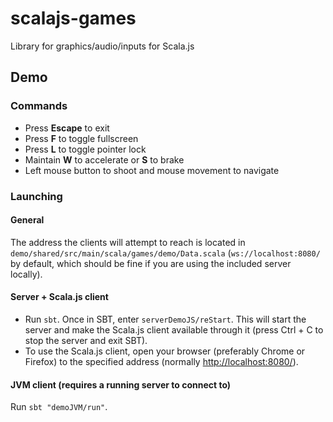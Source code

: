 # scalajs-games

Library for graphics/audio/inputs for Scala.js

## Demo

### Commands

* Press **Escape** to exit
* Press **F** to toggle fullscreen
* Press **L** to toggle pointer lock
* Maintain **W** to accelerate or **S** to brake
* Left mouse button to shoot and mouse movement to navigate

### Launching

#### General

The address the clients will attempt to reach is located in ```demo/shared/src/main/scala/games/demo/Data.scala``` (```ws://localhost:8080/``` by default, which should be fine if you are using the included server locally).

#### Server + Scala.js client

* Run ```sbt```. Once in SBT, enter ```serverDemoJS/reStart```. This will start the server and make the Scala.js client available through it (press Ctrl + C to stop the server and exit SBT).
* To use the Scala.js client, open your browser (preferably Chrome or Firefox) to the specified address (normally [http://localhost:8080/](http://localhost:8080/)).

#### JVM client (requires a running server to connect to)

Run ```sbt "demoJVM/run"```.
